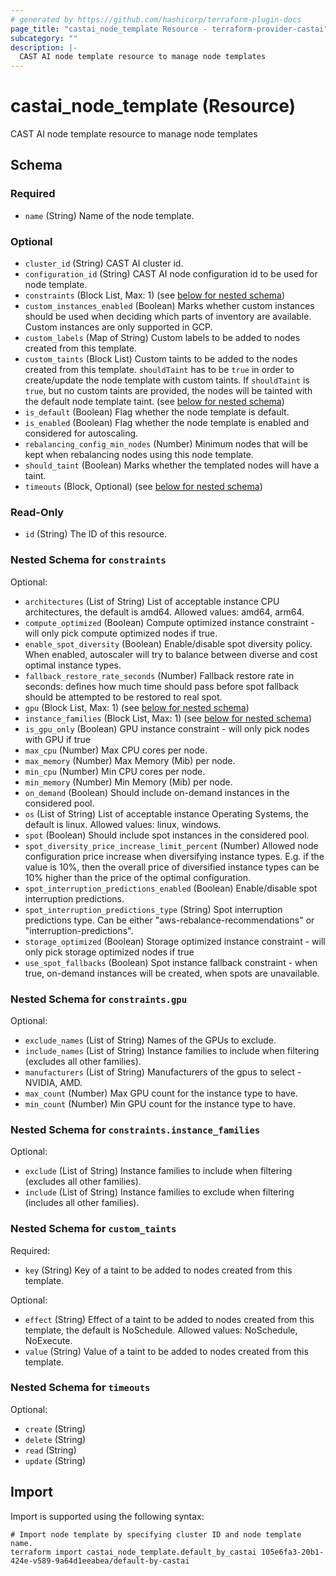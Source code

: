 ```yaml
---
# generated by https://github.com/hashicorp/terraform-plugin-docs
page_title: "castai_node_template Resource - terraform-provider-castai"
subcategory: ""
description: |-
  CAST AI node template resource to manage node templates
---
```


# castai_node_template (Resource)

CAST AI node template resource to manage node templates



<!-- schema generated by tfplugindocs -->
## Schema

### Required

- `name` (String) Name of the node template.

### Optional

- `cluster_id` (String) CAST AI cluster id.
- `configuration_id` (String) CAST AI node configuration id to be used for node template.
- `constraints` (Block List, Max: 1) (see [below for nested schema](#nestedblock--constraints))
- `custom_instances_enabled` (Boolean) Marks whether custom instances should be used when deciding which parts of inventory are available. Custom instances are only supported in GCP.
- `custom_labels` (Map of String) Custom labels to be added to nodes created from this template.
- `custom_taints` (Block List) Custom taints to be added to the nodes created from this template. `shouldTaint` has to be `true` in order to create/update the node template with custom taints. If `shouldTaint` is `true`, but no custom taints are provided, the nodes will be tainted with the default node template taint. (see [below for nested schema](#nestedblock--custom_taints))
- `is_default` (Boolean) Flag whether the node template is default.
- `is_enabled` (Boolean) Flag whether the node template is enabled and considered for autoscaling.
- `rebalancing_config_min_nodes` (Number) Minimum nodes that will be kept when rebalancing nodes using this node template.
- `should_taint` (Boolean) Marks whether the templated nodes will have a taint.
- `timeouts` (Block, Optional) (see [below for nested schema](#nestedblock--timeouts))

### Read-Only

- `id` (String) The ID of this resource.

<a id="nestedblock--constraints"></a>
### Nested Schema for `constraints`

Optional:

- `architectures` (List of String) List of acceptable instance CPU architectures, the default is amd64. Allowed values: amd64, arm64.
- `compute_optimized` (Boolean) Compute optimized instance constraint - will only pick compute optimized nodes if true.
- `enable_spot_diversity` (Boolean) Enable/disable spot diversity policy. When enabled, autoscaler will try to balance between diverse and cost optimal instance types.
- `fallback_restore_rate_seconds` (Number) Fallback restore rate in seconds: defines how much time should pass before spot fallback should be attempted to be restored to real spot.
- `gpu` (Block List, Max: 1) (see [below for nested schema](#nestedblock--constraints--gpu))
- `instance_families` (Block List, Max: 1) (see [below for nested schema](#nestedblock--constraints--instance_families))
- `is_gpu_only` (Boolean) GPU instance constraint - will only pick nodes with GPU if true
- `max_cpu` (Number) Max CPU cores per node.
- `max_memory` (Number) Max Memory (Mib) per node.
- `min_cpu` (Number) Min CPU cores per node.
- `min_memory` (Number) Min Memory (Mib) per node.
- `on_demand` (Boolean) Should include on-demand instances in the considered pool.
- `os` (List of String) List of acceptable instance Operating Systems, the default is linux. Allowed values: linux, windows.
- `spot` (Boolean) Should include spot instances in the considered pool.
- `spot_diversity_price_increase_limit_percent` (Number) Allowed node configuration price increase when diversifying instance types. E.g. if the value is 10%, then the overall price of diversified instance types can be 10% higher than the price of the optimal configuration.
- `spot_interruption_predictions_enabled` (Boolean) Enable/disable spot interruption predictions.
- `spot_interruption_predictions_type` (String) Spot interruption predictions type. Can be either "aws-rebalance-recommendations" or "interruption-predictions".
- `storage_optimized` (Boolean) Storage optimized instance constraint - will only pick storage optimized nodes if true
- `use_spot_fallbacks` (Boolean) Spot instance fallback constraint - when true, on-demand instances will be created, when spots are unavailable.

<a id="nestedblock--constraints--gpu"></a>
### Nested Schema for `constraints.gpu`

Optional:

- `exclude_names` (List of String) Names of the GPUs to exclude.
- `include_names` (List of String) Instance families to include when filtering (excludes all other families).
- `manufacturers` (List of String) Manufacturers of the gpus to select - NVIDIA, AMD.
- `max_count` (Number) Max GPU count for the instance type to have.
- `min_count` (Number) Min GPU count for the instance type to have.


<a id="nestedblock--constraints--instance_families"></a>
### Nested Schema for `constraints.instance_families`

Optional:

- `exclude` (List of String) Instance families to include when filtering (excludes all other families).
- `include` (List of String) Instance families to exclude when filtering (includes all other families).



<a id="nestedblock--custom_taints"></a>
### Nested Schema for `custom_taints`

Required:

- `key` (String) Key of a taint to be added to nodes created from this template.

Optional:

- `effect` (String) Effect of a taint to be added to nodes created from this template, the default is NoSchedule. Allowed values: NoSchedule, NoExecute.
- `value` (String) Value of a taint to be added to nodes created from this template.


<a id="nestedblock--timeouts"></a>
### Nested Schema for `timeouts`

Optional:

- `create` (String)
- `delete` (String)
- `read` (String)
- `update` (String)

## Import

Import is supported using the following syntax:

```shell
# Import node template by specifying cluster ID and node template name.
terraform import castai_node_template.default_by_castai 105e6fa3-20b1-424e-v589-9a64d1eeabea/default-by-castai
```
